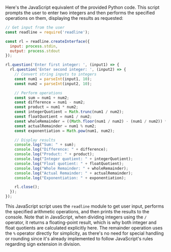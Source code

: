  Here's the JavaScript equivalent of the provided Python code. This script prompts the user to enter two integers and then performs the specified operations on them, displaying the results as requested:

```javascript
// Get input from the user
const readline = require('readline');

const rl = readline.createInterface({
  input: process.stdin,
  output: process.stdout
});

rl.question('Enter first integer: ', (input1) => {
  rl.question('Enter second integer: ', (input2) => {
    // Convert string inputs to integers
    const num1 = parseInt(input1, 10);
    const num2 = parseInt(input2, 10);

    // Perform operations
    const sum = num1 + num2;
    const difference = num1 - num2;
    const product = num1 * num2;
    const integerQuotient = Math.trunc(num1 / num2);
    const floatQuotient = num1 / num2;
    const wholeRemainder = ((Math.floor(num1 / num2) - (num1 / num2)) * num2).toFixed(0);
    const actualRemainder = num1 % num2;
    const exponentiation = Math.pow(num1, num2);

    // Display results
    console.log("Sum: " + sum);
    console.log("Difference: " + difference);
    console.log("Product: " + product);
    console.log("Integer quotient: " + integerQuotient);
    console.log("Float quotient: " + floatQuotient);
    console.log("Whole Remainder: " + wholeRemainder);
    console.log("Actual Remainder: " + actualRemainder);
    console.log("Exponentiation: " + exponentiation);

    rl.close();
  });
});
```

This JavaScript script uses the `readline` module to get user input, performs the specified arithmetic operations, and then prints the results to the console. Note that in JavaScript, when dividing integers using the `/` operator, it returns a floating-point result, which is why both integer and float quotients are calculated explicitly here. The remainder operation uses the `%` operator directly for simplicity, as there's no need for special handling or rounding since it's already implemented to follow JavaScript's rules regarding sign extension in division.
